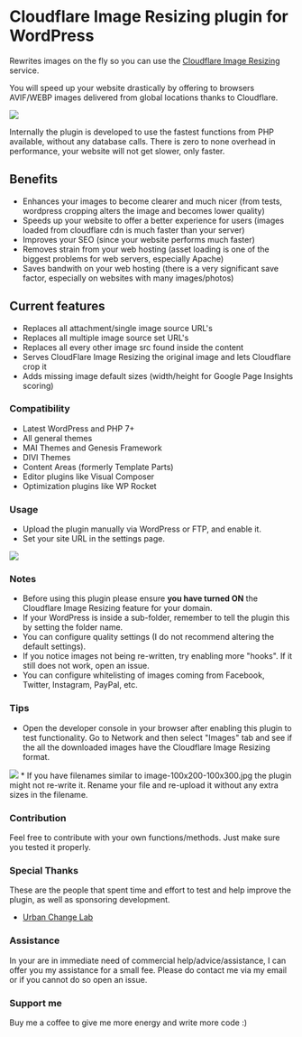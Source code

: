 # Cloudflare Image Resizing plugin for WordPress
 Rewrites images on the fly so you can use the [Cloudflare Image Resizing](https://blog.cloudflare.com/announcing-cloudflare-image-resizing-simplifying-optimal-image-delivery/) service.

 You will speed up your website drastically by offering to browsers AVIF/WEBP images delivered from global locations thanks to Cloudflare.

<img src="https://i.postimg.cc/T2rTSWVL/Screenshot-2023-07-13-at-8-22-47-PM.png">

 Internally the plugin is developed to use the fastest functions from PHP available, without any database calls. There is zero to none overhead in performance, your website will not get slower, only faster.

## Benefits
* Enhances your images to become clearer and much nicer (from tests, wordpress cropping alters the image and becomes lower quality)
* Speeds up your website to offer a better experience for users (images loaded from cloudflare cdn is much faster than your server)
* Improves your SEO (since your website performs much faster)
* Removes strain from your web hosting (asset loading is one of the biggest problems for web servers, especially Apache)
* Saves bandwith on your web hosting (there is a very significant save factor, especially on websites with many images/photos)

## Current features
* Replaces all attachment/single image source URL's
* Replaces all multiple image source set URL's
* Replaces all every other image src found inside the content
* Serves CloudFlare Image Resizing the original image and lets Cloudflare crop it
* Adds missing image default sizes (width/height for Google Page Insights scoring)

### Compatibility
* Latest WordPress and PHP 7+
* All general themes
* MAI Themes and Genesis Framework
* DIVI Themes
* Content Areas (formerly Template Parts)
* Editor plugins like Visual Composer
* Optimization plugins like WP Rocket

### Usage
* Upload the plugin manually via WordPress or FTP, and enable it.
* Set your site URL in the settings page.

<img src="https://i.postimg.cc/QxmhNGnj/Screenshot-2023-07-13-at-8-21-03-PM.png">

### Notes
* Before using this plugin please ensure **you have turned ON** the Cloudflare Image Resizing feature for your domain.
* If your WordPress is inside a sub-folder, remember to tell the plugin this by setting the folder name.
* You can configure quality settings (I do not recommend altering the default settings).
* If you notice images not being re-written, try enabling more "hooks". If it still does not work, open an issue.
* You can configure whitelisting of images coming from Facebook, Twitter, Instagram, PayPal, etc.

### Tips
* Open the developer console in your browser after enabling this plugin to test functionality. Go to Network and then select "Images" tab and see if the all the downloaded images have the Cloudflare Image Resizing format.
<img src="https://i.postimg.cc/wMhxQ1VN/console.jpg">
* If you have filenames similar to image-100x200-100x300.jpg the plugin might not re-write it. Rename your file and re-upload it without any extra sizes in the filename.

### Contribution
 Feel free to contribute with your own functions/methods. Just make sure you tested it properly.

### Special Thanks
 These are the people that spent time and effort to test and help improve the plugin, as well as sponsoring development.

* [Urban Change Lab](https://www.urbanchangelab.com)

### Assistance
 In your are in immediate need of commercial help/advice/assistance, I can offer you my assistance for a small fee.
 Please do contact me via my email or if you cannot do so open an issue.
 
### Support me
 Buy me a coffee to give me more energy and write more code :)
